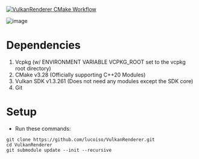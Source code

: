 [![VulkanRenderer CMake Workflow](https://github.com/lucoiso/VulkanRenderer/actions/workflows/windows-x64-cmake-release.yml/badge.svg)](https://github.com/lucoiso/VulkanRenderer/actions/workflows/windows-x64-cmake-release.yml)

![image](https://github.com/lucoiso/VulkanRenderer/assets/77353979/81101b30-4de4-49e3-9292-7c74de1620f6)

# Dependencies

1. Vcpkg (w/ ENVIRONMENT VARIABLE VCPKG_ROOT set to the vcpkg root directory)
2. CMake v3.28 (Officially supporting C++20 Modules)
3. Vulkan SDK v1.3.261 (Does not need any modules except the SDK core)
4. Git

# Setup

- Run these commands:

```
git clone https://github.com/lucoiso/VulkanRenderer.git
cd VulkanRenderer
git submodule update --init --recursive
```
